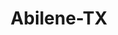 ---
title: Abilene-TX
slug: abilene-tx
f_state:
- cms/state/texas.md
f_locations:
- cms/payday-loan/cash-go-6175.md
- cms/payday-loan/cash-go-6219.md
- cms/payday-loan/cash-and-go-6698.md
- cms/payday-loan/cash-store-8571.md
- cms/payday-loan/check-go-9948.md
- cms/payday-loan/check-cash-10138.md
- cms/payday-loan/check-cash-centers-10143.md
- cms/payday-loan/check-&-cash-14127.md
- cms/payday-loan/check-&-cash-14128.md
- cms/payday-loan/check-&-cash-14129.md
- cms/payday-loan/express-collection-service-17155.md
- cms/payday-loan/ez-money-17321.md
- cms/payday-loan/first-cash-advance-18463.md
- cms/payday-loan/first-cash-advance-18471.md
- cms/payday-loan/mr-payroll-22213.md
- cms/payday-loan/mr-payroll-22225.md
- cms/payday-loan/mr-payroll-22226.md
- cms/payday-loan/mr-payroll-22227.md
- cms/payday-loan/mr-payroll-22228.md
- cms/payday-loan/mr-payroll-22229.md
- cms/payday-loan/mr-payroll-22230.md
- cms/payday-loan/mr-payroll-no-86-22333.md
- cms/payday-loan/mr-payroll-of-abilene-22334.md
- cms/payday-loan/polk-enterprises-inc-24471.md
- cms/payday-loan/pride-n-texas-land-ltd-24619.md
- cms/payday-loan/restaurant-efund-25991.md
- cms/payday-loan/systems-techniques-27072.md
- cms/payday-loan/systems-techniques-27073.md
- cms/payday-loan/verichek-28557.md
updated-on: '2024-05-30T13:41:28.615Z'
created-on: '2024-05-30T13:41:28.615Z'
published-on: '2024-05-30T13:54:32.469Z'
f_city: Abilene
layout: '[city].html'
tags: city
---